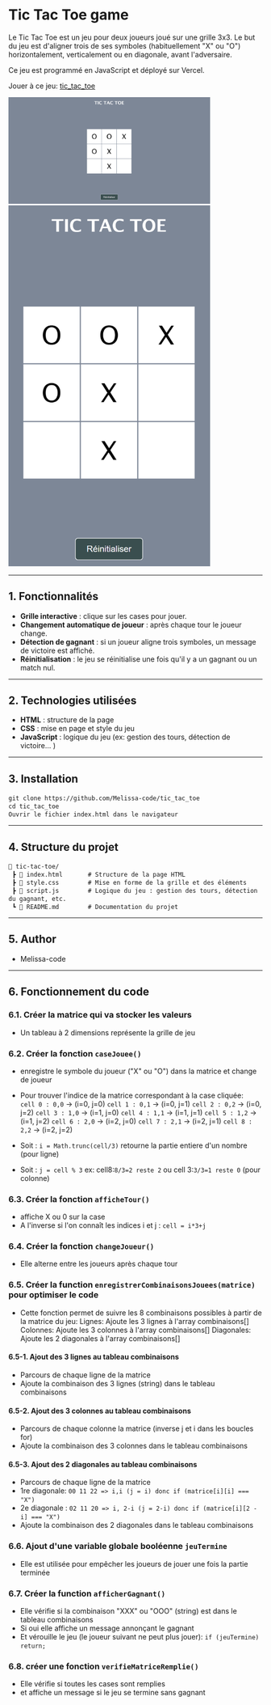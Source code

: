 # Tic Tac Toe game

Le Tic Tac Toe est un jeu pour deux joueurs joué sur une grille 3x3. Le but du jeu est d'aligner trois de ses symboles (habituellement "X" ou "O") horizontalement, verticalement ou en diagonale, avant l'adversaire.

Ce jeu est programmé en JavaScript et déployé sur Vercel.

Jouer à ce jeu: [tic_tac_toe](https://tic-tac-toe-kappa-weld.vercel.app/)

<img src="./images/morpion_desktop.png" style="width: 400px;" alt="Aperçu du jeu desktop" /> 
<img src="./images/morpion_mobile.png" style="width: 400px;" alt="Aperçu du jeu mobile" /> 

---

## 1. Fonctionnalités

- **Grille interactive** : clique sur les cases pour jouer.
- **Changement automatique de joueur** : après chaque tour le joueur change.
- **Détection de gagnant** : si un joueur aligne trois symboles, un message de victoire est affiché.
- **Réinitialisation** : le jeu se réinitialise une fois qu'il y a un gagnant ou un match nul.
---

## 2. Technologies utilisées

- **HTML** : structure de la page
- **CSS** : mise en page et style du jeu
- **JavaScript** : logique du jeu (ex: gestion des tours, détection de victoire... )
---

## 3. Installation

```
git clone https://github.com/Melissa-code/tic_tac_toe
cd tic_tac_toe
Ouvrir le fichier index.html dans le navigateur
```
---

## 4. Structure du projet

```
📂 tic-tac-toe/
 ┣ 📜 index.html       # Structure de la page HTML
 ┣ 📜 style.css        # Mise en forme de la grille et des éléments
 ┣ 📜 script.js        # Logique du jeu : gestion des tours, détection du gagnant, etc.
 ┗ 📜 README.md        # Documentation du projet
 ```
---

## 5. Author

- Melissa-code 
---


## 6. Fonctionnement du code

### 6.1. Créer la matrice qui va stocker les valeurs
- Un tableau à 2 dimensions représente la grille de jeu


### 6.2. Créer la fonction `caseJouee()`
- enregistre le symbole du joueur ("X" ou "O") dans la matrice et change de joueur
- Pour trouver l'indice de la matrice correspondant à la case cliquée:  
`cell 0 : 0,0` → (i=0, j=0)
`cell 1 : 0,1` → (i=0, j=1)
`cell 2 : 0,2` → (i=0, j=2)
`cell 3 : 1,0` → (i=1, j=0)
`cell 4 : 1,1` → (i=1, j=1)
`cell 5 : 1,2` → (i=1, j=2)
`cell 6 : 2,0` → (i=2, j=0)
`cell 7 : 2,1` → (i=2, j=1)
`cell 8 : 2,2` → (i=2, j=2)

- Soit : `i = Math.trunc(cell/3)` retourne la partie entiere d'un nombre (pour ligne)
- Soit : `j = cell % 3` ex: cell8:`8/3=2 reste 2` ou cell 3:`3/3=1 reste 0` (pour colonne)


### 6.3. Créer la fonction `afficheTour()`
- affiche X ou 0 sur la case 
- A l'inverse si l'on connaît les indices i et j : 
`cell = i*3+j`


### 6.4. Créer la fonction `changeJoueur()` 
- Elle alterne entre les joueurs après chaque tour 


### 6.5. Créer la function `enregistrerCombinaisonsJouees(matrice)` pour optimiser le code 
- Cette fonction permet de suivre les 8 combinaisons possibles à partir de la matrice du jeu:
Lignes: Ajoute les 3 lignes à l'array combinaisons[]
Colonnes: Ajoute les 3 colonnes à l'array combinaisons[]
Diagonales: Ajoute les 2 diagonales à l'array combinaisons[]

#### 6.5-1. Ajout des 3 lignes au tableau combinaisons
- Parcours de chaque ligne de la matrice  
- Ajoute la combinaison des 3 lignes (string) dans le tableau combinaisons 

#### 6.5-2. Ajout des 3 colonnes au tableau combinaisons
- Parcours de chaque colonne la matrice (inverse j et i dans les boucles for)
- Ajoute la combinaison des 3 colonnes dans le tableau combinaisons 

#### 6.5-3. Ajout des 2 diagonales au tableau combinaisons
- Parcours de chaque ligne de la matrice 
- 1re diagonale: `00 11 22 => i,i (j = i) donc if (matrice[i][i] === "X")`
- 2e diagonale : `02 11 20 => i, 2-i (j = 2-i) donc if (matrice[i][2 - i] === "X")`
- Ajoute la combinaison des 2 diagonales dans le tableau combinaisons 


### 6.6. Ajout d'une variable globale booléenne `jeuTermine` 
- Elle est utilisée pour empêcher les joueurs de jouer une fois la partie terminée


### 6.7. Créer la function `afficherGagnant()`
- Elle vérifie si la combinaison "XXX" ou "OOO" (string) est dans le tableau combinaisons 
- Si oui elle affiche un message annonçant le gagnant 
- Et vérouille le jeu (le joueur suivant ne peut plus jouer): `if (jeuTermine) return;`


### 6.8. créer une fonction `verifieMatriceRemplie() `
- Elle vérifie si toutes les cases sont remplies 
- et affiche un message si le jeu se termine sans gagnant










